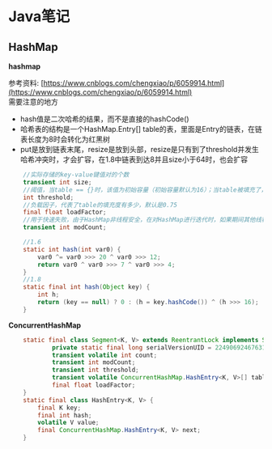 # Java笔记

## HashMap

**hashmap**

参考资料:  [https://www.cnblogs.com/chengxiao/p/6059914.html](https://www.cnblogs.com/chengxiao/p/6059914.html)  
需要注意的地方

* hash值是二次哈希的结果，而不是直接的hashCode\(\)
* 哈希表的结构是一个HashMap.Entry\[\] table的表，里面是Entry的链表，在链表长度为8时会转化为红黑树 
* put是放到链表末尾，resize是放到头部，resize是只有到了threshold并发生哈希冲突时，才会扩容，在1.8中链表到达8并且size小于64时，也会扩容

```java
    //实际存储的key-value键值对的个数
    transient int size;
    //阈值，当table == {}时，该值为初始容量（初始容量默认为16）；当table被填充了，也就是为table分配内存空间后，threshold一般为 capacity*loadFactory。HashMap在进行扩容时需要参考threshold，后面会详细谈到
    int threshold;
    //负载因子，代表了table的填充度有多少，默认是0.75
    final float loadFactor;
    //用于快速失败，由于HashMap非线程安全，在对HashMap进行迭代时，如果期间其他线程的参与导致HashMap的结构发生变化了（比如put，remove等操作），需要抛出异常ConcurrentModificationException
    transient int modCount;

    //1.6
    static int hash(int var0) {
        var0 ^= var0 >>> 20 ^ var0 >>> 12;
        return var0 ^ var0 >>> 7 ^ var0 >>> 4;
    }
    //1.8
    static final int hash(Object key) {
        int h;
        return (key == null) ? 0 : (h = key.hashCode()) ^ (h >>> 16);
    }
```

**ConcurrentHashMap**

```java
    static final class Segment<K, V> extends ReentrantLock implements Serializable {
            private static final long serialVersionUID = 2249069246763182397L;
            transient volatile int count;
            transient int modCount;
            transient int threshold;
            transient volatile ConcurrentHashMap.HashEntry<K, V>[] table;
            final float loadFactor;
    }
    static final class HashEntry<K, V> {
        final K key;
        final int hash;
        volatile V value;
        final ConcurrentHashMap.HashEntry<K, V> next;
    }
```

